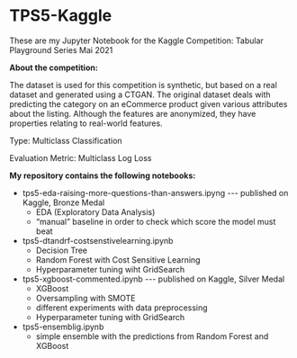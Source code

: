 # TPS5-Kaggle
These are my Jupyter Notebook for the Kaggle Competition: Tabular Playground Series Mai 2021

<b>About the competition:</b>

The dataset is used for this competition is synthetic, but based on a real dataset and generated using a CTGAN. The original dataset deals with predicting the category on an eCommerce product given various attributes about the listing. Although the features are anonymized, they have properties relating to real-world features.

Type: Multiclass Classification

Evaluation Metric: Multiclass Log Loss

<b>My repository contains the following notebooks:</b>
- tps5-eda-raising-more-questions-than-answers.ipyng  --- published on Kaggle, Bronze Medal
    - EDA (Exploratory Data Analysis)
    - “manual” baseline in order to check which score the model must beat
-	tps5-dtandrf-costsenstivelearning.ipynb
    - Decision Tree
    - Random Forest with Cost Sensitive Learning 
    - Hyperparameter tuning wiht GridSearch
-	tps5-xgboost-commented.ipynb --- published on Kaggle, Silver Medal
    - XGBoost
    - Oversampling with SMOTE
    - different experiments with data preprocessing
    - Hyperparameter tuning with GridSearch
-	tps5-ensemblig.ipynb
    - simple ensemble with the predictions from Random Forest and XGBoost
  
